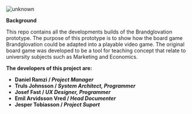 
![unknown](https://user-images.githubusercontent.com/96529754/171605014-9ab97dac-d9e8-4d82-9ecc-d0850d37b59f.png)

**Background**

This repo contains all the developments builds of the Brandglovation prototype.
The purpose of this prototype is to show how the board game Brandglovation could be adapted into a playable video game.
The original board game was developed to be a tool for teaching concept that relate to university subjects such as Marketing and Economics.

**The developers of this project are:**

- **Daniel Ramzi / _Project Manager_**
- **Truls Johnsson / _System Architect, Programmer_**
- **Josef Fast / _UX Designer, Programmer_**
- **Emil Arvidsson Vred / _Head Documenter_**
- **Jesper Tobiasson / _Project Suport_**
